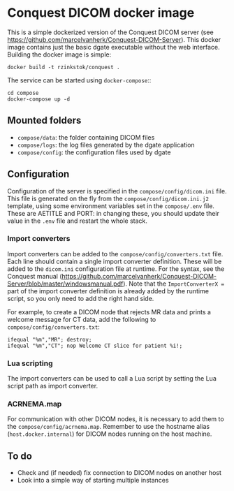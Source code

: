 # Conquest DICOM docker image

This is a simple dockerized version of the Conquest DICOM server (see https://github.com/marcelvanherk/Conquest-DICOM-Server). 
This docker image contains just the basic dgate executable without the web interface.
Building the docker image is simple:

```
docker build -t rzinkstok/conquest .
```

The service can be started using `docker-compose`::

```
cd compose
docker-compose up -d
```

## Mounted folders

- `compose/data`: the folder containing DICOM files
- `compose/logs`: the log files generated by the dgate application
- `compose/config`: the configuration files used by dgate

## Configuration

Configuration of the server is specified in the `compose/config/dicom.ini` file. This file is generated on the fly from the `compose/config/dicom.ini.j2` template,
using some environment variables set in the `compose/.env` file. These are AETITLE and PORT: 
in changing these, you should update their value in the `.env` file and restart the whole stack.

### Import converters

Import converters can be added to the `compose/config/converters.txt` file. Each line should contain a single
import converter definition. These will be added to the `dicom.ini` configuration file at runtime. 
For the syntax, see the Conquest manual (https://github.com/marcelvanherk/Conquest-DICOM-Server/blob/master/windowsmanual.pdf).
Note that the `ImportConverterX = ` part of the import converter definition is already added by the runtime 
script, so you only need to add the right hand side.

For example, to create a DICOM node that rejects MR data and prints a welcome message for CT data, add the
following to `compose/config/converters.txt`:

```
ifequal "%m","MR"; destroy;
ifequal "%m","CT"; nop Welcome CT slice for patient %i!;
```

### Lua scripting

The import converters can be used to call a Lua script by setting the Lua script path as import converter.

### ACRNEMA.map
 
For communication with other DICOM nodes, it is necessary to add them to the `compose/config/acrnema.map`. Remember
to use the hostname alias (`host.docker.internal`) for DICOM nodes running on the host machine. 


## To do
- Check and (if needed) fix connection to DICOM nodes on another host
- Look into a simple way of starting multiple instances 

